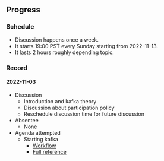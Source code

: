 ## Progress

### Schedule
- Discussion happens once a week.
- It starts 19:00 PST every Sunday starting from 2022-11-13.
- It lasts 2 hours roughly depending topic.

### Record
#### 2022-11-03
- Discussion
  - Introduction and kafka theory
  - Discussion about participation policy
  - Reschedule discussion time for future discussion
- Absentee
  - None
- Agenda attempted
  - Starting kafka
    - [Workflow](./Admin/Install%2BKafka%2BDiagram.pdf)
    - [Full reference](https://www.conduktor.io/kafka/starting-kafka)